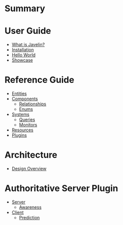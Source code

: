 # Summary

# User Guide

- [What is Javelin?](./chapter_2.md)
- [Installation](./chapter_1.md)
- [Hello World](./chapter_3.md)
- [Showcase]()

# Reference Guide

- [Entities](./entities.md)
- [Components](./components.md)
  - [Relationships](./components-relationships.md)
  - [Enums](./components-enums.md)
- [Systems](./systems.md)
  - [Queries](./systems-queries.md)
  - [Monitors](./systems-monitors.md)
- [Resources](./resources.md)
- [Plugins](./plugins.md)

# Architecture

- [Design Overview](./design.md)

# Authoritative Server Plugin

- [Server]()
  - [Awareness]()
- [Client]()
  - [Prediction]()
